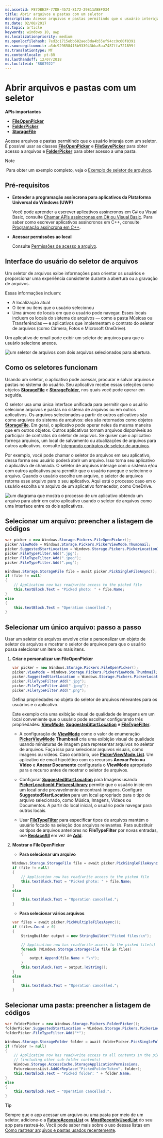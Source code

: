 ```yaml
---
ms.assetid: F87DBE2F-77DB-4573-8172-29E11ABEFD34
title: Abrir arquivos e pastas com um seletor
description: Acesse arquivos e pastas permitindo que o usuário interaja com um seletor. Você pode usar as classes FileOpenPicker e FileSavePicker para obter acesso a arquivos e FolderPicker para obter acesso a uma pasta.
ms.date: 02/08/2017
ms.topic: article
keywords: windows 10, uwp
ms.localizationpriority: medium
ms.openlocfilehash: 7ed2c1715ebb682aed3da4b55ef94cc0c60f8391
ms.sourcegitcommit: a3dc929858415b933943bba5aa7487ffa721899f
ms.translationtype: MT
ms.contentlocale: pt-BR
ms.lasthandoff: 12/07/2018
ms.locfileid: "8807922"
---
```

# <a name="open-files-and-folders-with-a-picker"></a>Abrir arquivos e pastas com um seletor

**APIs importantes**

-   [**FileOpenPicker**](https://msdn.microsoft.com/library/windows/apps/br207847)
-   [**FolderPicker**](https://msdn.microsoft.com/library/windows/apps/br207881)
-   [**StorageFile**](https://msdn.microsoft.com/library/windows/apps/br227171)

Acesse arquivos e pastas permitindo que o usuário interaja com um seletor. É possível usar as classes [**FileOpenPicker**](https://msdn.microsoft.com/library/windows/apps/br207847) e [**FileSavePicker**](https://msdn.microsoft.com/library/windows/apps/br207871) para obter acesso a arquivos e [**FolderPicker**](https://msdn.microsoft.com/library/windows/apps/br207881) para obter acesso a uma pasta.

> [!NOTE]
> Para obter um exemplo completo, veja o [Exemplo de seletor de arquivos](http://go.microsoft.com/fwlink/p/?linkid=619994).

## <a name="prerequisites"></a>Pré-requisitos


-   **Entender a programação assíncrona para aplicativos da Plataforma Universal do Windows (UWP)**

    Você pode aprender a escrever aplicativos assíncronos em C# ou Visual Basic, consulte [Chamar APIs assíncronas em C# ou Visual Basic](https://msdn.microsoft.com/library/windows/apps/mt187337). Para saber como escrever aplicativos assíncronos em C++, consulte [Programação assíncrona em C++](https://msdn.microsoft.com/library/windows/apps/mt187334).

-   **Acessar permissões ao local**

    Consulte [Permissões de acesso a arquivo](file-access-permissions.md).

## <a name="file-picker-ui"></a>Interface do usuário do seletor de arquivos


Um seletor de arquivos exibe informações para orientar os usuários e proporcionar uma experiência consistente durante a abertura ou a gravação de arquivos.

Essas informações incluem:

-   A localização atual
-   O item ou itens que o usuário selecionou
-   Uma árvore de locais em que o usuário pode navegar. Esses locais incluem os locais do sistema de arquivos — como a pasta Músicas ou Transferências — e aplicativos que implementam o contrato do seletor de arquivos (como Câmera, Fotos e Microsoft OneDrive).

Um aplicativo de email pode exibir um seletor de arquivos para que o usuário selecione anexos.

![um seletor de arquivos com dois arquivos selecionados para abertura.](images/picker-multifile-600px.png)

## <a name="how-pickers-work"></a>Como os seletores funcionam


Usando um seletor, o aplicativo pode acessar, procurar e salvar arquivos e pastas no sistema do usuário. Seu aplicativo recebe essas seleções como objetos [**StorageFile**](https://msdn.microsoft.com/library/windows/apps/br227171) e [**StorageFolder**](https://msdn.microsoft.com/library/windows/apps/br227230), nos quais você pode operar em seguida.

O seletor usa uma única interface unificada para permitir que o usuário selecione arquivos e pastas no sistema de arquivos ou em outros aplicativos. Os arquivos selecionados a partir de outros aplicativos são como arquivos do sistema de arquivos: eles são retornados como objetos [**StorageFile**](https://msdn.microsoft.com/library/windows/apps/br227171). Em geral, o aplicativo pode operar neles da mesma maneira que em outros objetos. Outros aplicativos tornam arquivos disponíveis ao participar de contratos do seletor de arquivos. Se quiser que o aplicativo forneça arquivos, um local de salvamento ou atualizações de arquivos para outros aplicativos, consulte [Integrando contratos de seletor de arquivos](https://msdn.microsoft.com/library/windows/apps/hh465192).

Por exemplo, você pode chamar o seletor de arquivos em seu aplicativo, dessa forma seu usuário poderá abrir um arquivo. Isso torna seu aplicativo o aplicativo de chamada. O seletor de arquivos interage com o sistema e/ou com outros aplicativos para permitir que o usuário navegue e selecione o arquivo. Quando o usuário escolhe um arquivo, o seletor de arquivos retorna esse arquivo para o seu aplicativo. Aqui está o processo caso em o usuário escolha um arquivo de um aplicativo fornecedor, como OneDrive.

![um diagrama que mostra o processo de um aplicativo obtendo um arquivo para abrir em outro aplicativo usando o seletor de arquivos como uma interface entre os dois aplicativos.](images/app-to-app-diagram-600px.png)

## <a name="pick-a-single-file-complete-code-listing"></a>Selecionar um arquivo: preencher a listagem de códigos


```cs
var picker = new Windows.Storage.Pickers.FileOpenPicker();
picker.ViewMode = Windows.Storage.Pickers.PickerViewMode.Thumbnail;
picker.SuggestedStartLocation = Windows.Storage.Pickers.PickerLocationId.PicturesLibrary;
picker.FileTypeFilter.Add(".jpg");
picker.FileTypeFilter.Add(".jpeg");
picker.FileTypeFilter.Add(".png");

Windows.Storage.StorageFile file = await picker.PickSingleFileAsync();
if (file != null)
{
    // Application now has read/write access to the picked file
    this.textBlock.Text = "Picked photo: " + file.Name;
}
else
{
    this.textBlock.Text = "Operation cancelled.";
}
```

## <a name="pick-a-single-file-step-by-step"></a>Selecionar um único arquivo: passo a passo


Usar um seletor de arquivos envolve criar e personalizar um objeto de seletor de arquivos e mostrar o seletor de arquivos para que o usuário possa selecionar um item ou mais itens.

1.  **Criar e personalizar um FileOpenPicker**

    ```cs
    var picker = new Windows.Storage.Pickers.FileOpenPicker();
    picker.ViewMode = Windows.Storage.Pickers.PickerViewMode.Thumbnail;
    picker.SuggestedStartLocation = Windows.Storage.Pickers.PickerLocationId.PicturesLibrary;
    picker.FileTypeFilter.Add(".jpg");
    picker.FileTypeFilter.Add(".jpeg");
    picker.FileTypeFilter.Add(".png");
    ```
    Defina propriedades no objeto do seletor de arquivos relevantes para os usuários e o aplicativo.

    Este exemplo cria uma exibição visual de qualidade de imagens em um local conveniente que o usuário pode escolher configurando três propriedades: [**ViewMode**](https://msdn.microsoft.com/library/windows/apps/br207855), [**SuggestedStartLocation**](https://msdn.microsoft.com/library/windows/apps/br207854) e [**FileTypeFilter**](https://msdn.microsoft.com/library/windows/apps/br207850).

    -   A configuração de [**ViewMode**](https://msdn.microsoft.com/library/windows/apps/br207855) como o valor de enumeração [**PickerViewMode**](https://msdn.microsoft.com/library/windows/apps/xaml/windows.storage.pickers.pickerviewmode.aspx#thumbnail) **Thumbnail** cria uma exibição visual de qualidade usando miniaturas de imagem para representar arquivos no seletor de arquivos. Faça isso para selecionar arquivos visuais, como imagens ou vídeos. Caso contrário, use [**PickerViewMode.List**](https://msdn.microsoft.com/library/windows/apps/xaml/windows.storage.pickers.pickerviewmode.aspx#list). Um aplicativo de email hipotético com os recursos **Anexar Foto ou Vídeo** e **Anexar Documento** configuraria o **ViewMode** apropriado para o recurso antes de mostrar o seletor de arquivos.

    -   Configurar [**SuggestedStartLocation**](https://msdn.microsoft.com/library/windows/apps/br207854) para Imagens usando [**PickerLocationId.PicturesLibrary**](https://msdn.microsoft.com/library/windows/apps/br207890) permite que o usuário inicie em um local onde provavelmente encontrará imagens. Configure **SuggestedStartLocation** para um local apropriado para o tipo de arquivo selecionado, como Música, Imagens, Vídeos ou Documentos. A partir do local inicial, o usuário pode navegar para outros locais.

    -   Usar [**FileTypeFilter**](https://msdn.microsoft.com/library/windows/apps/br207850) para especificar tipos de arquivos mantém o usuário focado na seleção dos arquivos relevantes. Para substituir os tipos de arquivos anteriores no **FileTypeFilter** por novas entradas, use [**ReplaceAll**](https://msdn.microsoft.com/library/windows/apps/br207844) em vez de [**Add**](https://msdn.microsoft.com/library/windows/apps/br207834).

2.  **Mostrar o FileOpenPicker**

    - **Para selecionar um arquivo**

    ```cs
    Windows.Storage.StorageFile file = await picker.PickSingleFileAsync();
    if (file != null)
    {
        // Application now has read/write access to the picked file
        this.textBlock.Text = "Picked photo: " + file.Name;
    }
    else
    {
        this.textBlock.Text = "Operation cancelled.";
    }
    ```

    - **Para selecionar vários arquivos**  

    ```cs
    var files = await picker.PickMultipleFilesAsync();
    if (files.Count > 0)
    {
        StringBuilder output = new StringBuilder("Picked files:\n");

        // Application now has read/write access to the picked file(s)
        foreach (Windows.Storage.StorageFile file in files)
        {
            output.Append(file.Name + "\n");
        }
        this.textBlock.Text = output.ToString();
    }
    else
    {
        this.textBlock.Text = "Operation cancelled.";
    }
    ```

## <a name="pick-a-folder-complete-code-listing"></a>Selecionar uma pasta: preencher a listagem de códigos


```cs
var folderPicker = new Windows.Storage.Pickers.FolderPicker();
folderPicker.SuggestedStartLocation = Windows.Storage.Pickers.PickerLocationId.Desktop;
folderPicker.FileTypeFilter.Add("*");

Windows.Storage.StorageFolder folder = await folderPicker.PickSingleFolderAsync();
if (folder != null)
{
    // Application now has read/write access to all contents in the picked folder
    // (including other sub-folder contents)
    Windows.Storage.AccessCache.StorageApplicationPermissions.
    FutureAccessList.AddOrReplace("PickedFolderToken", folder);
    this.textBlock.Text = "Picked folder: " + folder.Name;
}
else
{
    this.textBlock.Text = "Operation cancelled.";
}
```

> [!TIP]
> Sempre que o app acessar um arquivo ou uma pasta por meio de um seletor, adicione-o a [**FutureAccessList**](https://msdn.microsoft.com/library/windows/apps/br207457) ou [**MostRecentlyUsedList**](https://msdn.microsoft.com/library/windows/apps/br207458) do seu app para rastreá-lo. Você pode saber mais sobre o uso dessas listas em [Como rastrear arquivos e pastas usados recentemente](how-to-track-recently-used-files-and-folders.md).